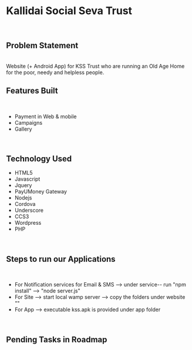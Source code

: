 # Kallidai Social Seva Trust

<br>

<h2>Problem Statement</h2>
<br>
Website (+ Android App) for KSS Trust who are running an Old Age Home for the poor, needy and helpless people. 
<br>

<h2>Features Built</h2>
<br>
<ul>
<li>Payment in Web & mobile</li>
<li>Campaigns</li>
<li>Gallery</li>
</ul>

<br>


<h2>Technology Used</h2>
<ul>
<li>HTML5</li>
<li>Javascript</li>
<li>Jquery</li>
<li>PayUMoney Gateway</li>
<li>Nodejs</li>
<li>Cordova</li>
<li>Underscore</li>
<li>CCS3</li>
<li>Wordpress</li>
<li>PHP</li>
</ul>


<br>





<h2>Steps to run our Applications</h2>
<br>
<ul>
<li>For Notification services for Email & SMS --> under service-- run "npm install" --> "node server.js"</li>
<li>For Site --> start local wamp server --> copy the folders under website ""</li>
<li>For App --> executable kss.apk is provided under app folder</li>

</ul>

<br>


<h2>Pending Tasks in Roadmap</h2>
<br>
